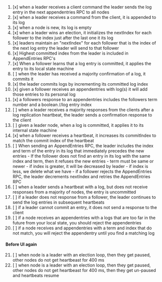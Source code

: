 1)  [x] when a leader receives a client command the leader sends the log entry in the next appendentries RPC to all nodes
2)  [x] when a leader receives a command from the client, it is appended to its log
3)  [x] when a node is new, its log is empty
4)  [x] when a leader wins an election, it initializes the nextIndex for each follower to the index just after the last one it its log
5)  [x] leaders maintain an "nextIndex" for each follower that is the index of the next log entry the leader will send to that follower
6)  [x] Highest committed index from the leader is included in AppendEntries RPC's
7)  [x] When a follower learns that a log entry is committed, it applies the entry to its local state machine
8)  [ ] when the leader has received a majority confirmation of a log, it commits it
9)  [x] the leader commits logs by incrementing its committed log index
10) [x] given a follower receives an appendentries with log(s) it will add those entries to its personal log
11) [x] a followers response to an appendentries includes the followers term number and a boolean //log entry index
12) [ ] when a leader receives a majority responses from the clients after a log replication heartbeat, the leader sends a confirmation response to the client
13) [ ] given a leader node, when a log is committed, it applies it to its internal state machine
14) [x] when a follower receives a heartbeat, it increases its commitIndex to match the commit index of the heartbeat
15) [ ] When sending an AppendEntries RPC, the leader includes the index and term of the entry in its log that immediately precedes the new entries
        - If the follower does not find an entry in its log with the same index and term, then it refuses the new entries
            - term must be same or newer
            - if index is greater, it will be decreased by leader
            - if index is less, we delete what we have
        - if a follower rejects the AppendEntries RPC, the leader decrements nextIndex and retries the AppendEntries RPC
16) [ ] when a leader sends a heartbeat with a log, but does not receive responses from a majority of nodes, the entry is uncommitted
17) [ ] if a leader does not response from a follower, the leader continues to send the log entries in subsequent heartbeats  
18) [ ] if a leader cannot commit an entry, it does not send a response to the client
19) [ ] if a node receives an appendentries with a logs that are too far in the future from your local state, you should reject the appendentries
20) [ ] if a node receives and appendentries with a term and index that do not match, you will reject the appendentry until you find a matching log 

#### Before UI again
21) [ ] when node is a leader with an election loop, then they get paused, other nodes do not get heartbeast for 400 ms
22) [ ] when node is a leader with an election loop, then they get paused, other nodes do not get heartbeast for 400 ms, then they get un-paused and heartbeats resume